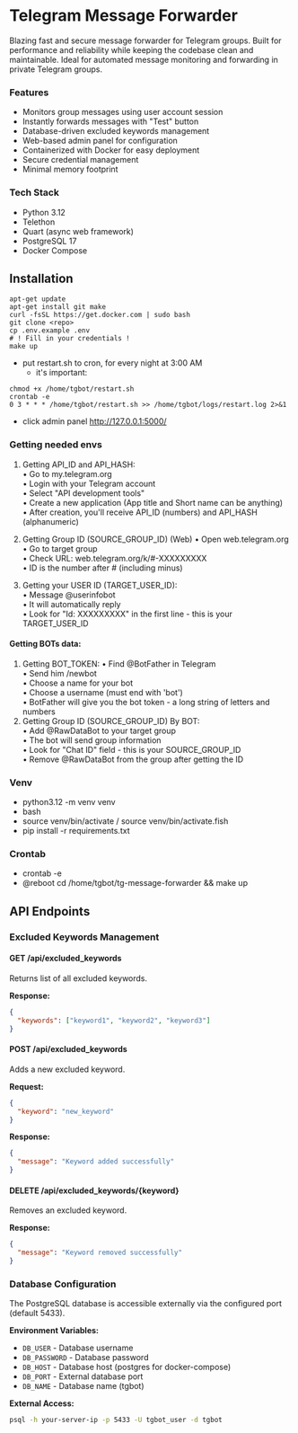 # Telegram Message Forwarder
Blazing fast and secure message forwarder for Telegram groups.
Built for performance and reliability while keeping the codebase clean and maintainable. Ideal for automated message monitoring and forwarding in private Telegram groups.

### Features

* Monitors group messages using user account session
* Instantly forwards messages with "Test" button
* Database-driven excluded keywords management
* Web-based admin panel for configuration
* Containerized with Docker for easy deployment
* Secure credential management
* Minimal memory footprint

### Tech Stack
* Python 3.12
* Telethon 
* Quart (async web framework)
* PostgreSQL 17
* Docker Compose


## Installation
```
apt-get update
apt-get install git make
curl -fsSL https://get.docker.com | sudo bash
git clone <repo>
cp .env.example .env
# ! Fill in your credentials !
make up
```
- put restart.sh to cron, for every night at 3:00 AM  
  - it's important:
```
chmod +x /home/tgbot/restart.sh
crontab -e
0 3 * * * /home/tgbot/restart.sh >> /home/tgbot/logs/restart.log 2>&1
```
- click admin panel http://127.0.0.1:5000/


### Getting needed envs

1. Getting API_ID and API_HASH:  
      •	Go to my.telegram.org  
      •	Login with your Telegram account  
      •	Select "API development tools"  
      •	Create a new application (App title and Short name can be anything)  
      •	After creation, you'll receive API_ID (numbers) and API_HASH (alphanumeric)
2. Getting Group ID (SOURCE_GROUP_ID) (Web)
    •	Open web.telegram.org  
    •	Go to target group  
    •	Check URL: web.telegram.org/k/#-XXXXXXXXX  
    •	ID is the number after # (including minus)  

3. Getting your USER ID (TARGET_USER_ID):  
      •	Message @userinfobot  
      •	It will automatically reply  
      •	Look for "Id: XXXXXXXXX" in the first line - this is your TARGET_USER_ID  

#### Getting BOTs data:
1. Getting BOT_TOKEN:
   •	Find @BotFather in Telegram  
   •	Send him /newbot  
   •	Choose a name for your bot  
   •	Choose a username (must end with 'bot')  
   •	BotFather will give you the bot token - a long string of letters and numbers
2. Getting Group ID (SOURCE_GROUP_ID) By BOT:  
      •	Add @RawDataBot to your target group  
      •	The bot will send group information  
      •	Look for "Chat ID" field - this is your SOURCE_GROUP_ID  
      •	Remove @RawDataBot from the group after getting the ID  

### Venv
- python3.12 -m venv venv
- bash
- source venv/bin/activate / source venv/bin/activate.fish
- pip install -r requirements.txt

### Crontab
- crontab -e
- @reboot cd /home/tgbot/tg-message-forwarder && make up

## API Endpoints

### Excluded Keywords Management

#### GET /api/excluded_keywords
Returns list of all excluded keywords.

**Response:**
```json
{
  "keywords": ["keyword1", "keyword2", "keyword3"]
}
```

#### POST /api/excluded_keywords
Adds a new excluded keyword.

**Request:**
```json
{
  "keyword": "new_keyword"
}
```

**Response:**
```json
{
  "message": "Keyword added successfully"
}
```

#### DELETE /api/excluded_keywords/{keyword}
Removes an excluded keyword.

**Response:**
```json
{
  "message": "Keyword removed successfully"
}
```

### Database Configuration

The PostgreSQL database is accessible externally via the configured port (default 5433).

**Environment Variables:**
- `DB_USER` - Database username
- `DB_PASSWORD` - Database password  
- `DB_HOST` - Database host (postgres for docker-compose)
- `DB_PORT` - External database port
- `DB_NAME` - Database name (tgbot)

**External Access:**
```bash
psql -h your-server-ip -p 5433 -U tgbot_user -d tgbot
```
